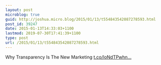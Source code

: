```yaml
---
layout: post
microblog: true
guid: http://joshua.micro.blog/2015/01/13/t554843542087278593.html
post_id: 39247
date: 2015-01-13T14:33:03+1100
lastmod: 2019-07-30T17:41:39+1100
type: post
url: /2015/01/13/t554843542087278593.html
---
```

Why Transparency Is The New Marketing [t.co/loNdTPwhn...](http://t.co/loNdTPwhnY)
